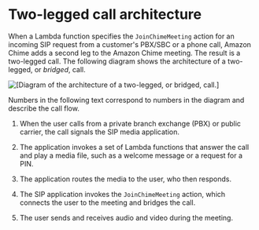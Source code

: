 # Two\-legged call architecture<a name="handle-bridged"></a>

When a Lambda function specifies the `JoinChimeMeeting` action for an incoming SIP request from a customer's PBX/SBC or a phone call, Amazon Chime adds a second leg to the Amazon Chime meeting\. The result is a two\-legged call\. The following diagram shows the architecture of a two\-legged, or *bridged*, call\.

![\[Diagram of the architecture of a two-legged, or bridged, call.\]](http://docs.aws.amazon.com/chime/latest/dg/images/sma-2-leg2.png)

Numbers in the following text correspond to numbers in the diagram and describe the call flow\.

1. When the user calls from a private branch exchange \(PBX\) or public carrier, the call signals the SIP media application\. 

1. The application invokes a set of Lambda functions that answer the call and play a media file, such as a welcome message or a request for a PIN\.

1. The application routes the media to the user, who then responds\.

1. The SIP application invokes the `JoinChimeMeeting` action, which connects the user to the meeting and bridges the call\. 

1. The user sends and receives audio and video during the meeting\.